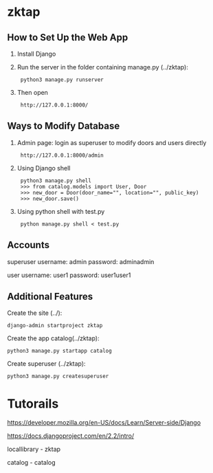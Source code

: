 # zktap

## How to Set Up the Web App

1. Install Django

2. Run the server in the folder containing manage.py (../zktap):

        python3 manage.py runserver
    
3. Then open

        http://127.0.0.1:8000/

## Ways to Modify Database

1. Admin page: login as superuser to modify doors and users directly

        http://127.0.0.1:8000/admin
    
2. Using Django shell
    
        python3 manage.py shell
        >>> from catalog.models import User, Door
        >>> new_door = Door(door_name="", location="", public_key)
        >>> new_door.save()
    
3. Using python shell with test.py
    
        python manage.py shell < test.py


## Accounts
superuser
username: admin
password: adminadmin

user
username: user1
password: user1user1

## Additional Features
Create the site (../):

    django-admin startproject zktap

Create the app catalog(../zktap):

    python3 manage.py startapp catalog

Create superuser (../zktap):

    python3 manage.py createsuperuser

# Tutorails

https://developer.mozilla.org/en-US/docs/Learn/Server-side/Django

https://docs.djangoproject.com/en/2.2/intro/


locallibrary - zktap

  catalog - catalog
